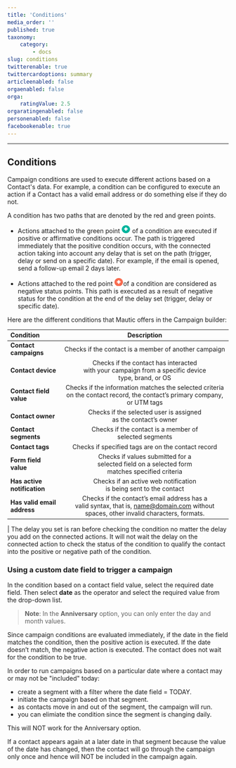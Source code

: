 ```yaml
---
title: 'Conditions'
media_order: ''
published: true
taxonomy:
    category:
        - docs
slug: conditions
twitterenable: true
twittercardoptions: summary
articleenabled: false
orgaenabled: false
orga:
    ratingValue: 2.5
orgaratingenabled: false
personenabled: false
facebookenable: true
---
```


---------------------
## Conditions

Campaign conditions are used to execute different actions based on a Contact's data.  For example, a condition can be configured to execute an action if a Contact has a valid email address or do something else if they do not.

A condition has two paths that are denoted by the red and green points.

 - Actions attached to the green point ![Icon showing the positive path (green)](green-point.png) of a condition are executed if positive or affirmative conditions occur. The path is triggered immediately that the positive condition occurs, with the connected action taking into account any delay that is set on the path (trigger, delay or send on a specific date). For example, if the email is opened, send a follow-up email 2 days later.

 - Actions attached to the red point ![](red-point.png)of a condition are considered as negative status points. This path is executed as a result of negative status for the condition at the end of the delay set (trigger, delay or specific date).

 Here are the different conditions that Mautic offers in the Campaign builder:

 | Condition        | Description  | 
| :------------- | :----------: |
|**Contact campaigns**| Checks if the contact is a member of another campaign|
|**Contact device**|Checks if the contact has interacted <br> with your campaign from a specific device <br>type, brand, or OS|
|**Contact field value**| Checks if the information matches the selected criteria on the contact record, the contact’s primary company, or UTM tags|
|**Contact owner**| Checks if the selected user is assigned <br> as the contact’s owner|
|**Contact segments**| Checks if the contact is a member of <br>selected segments|
|**Contact tags**|Checks if specified tags are on the contact record|
|**Form field value**|Checks if values submitted for a <br>selected field on a selected form <br>matches specified criteria|
|**Has active notification**|Checks if an active web notification <br> is being sent to the contact|
|**Has valid email address**|Checks if the contact’s email address has a <br>valid syntax, that is, name@domain.com without spaces, other invalid characters, formats.|
|
The delay you set is ran before checking the condition no matter the delay you add on the connected actions. It will not wait the delay on the connected action to check the status of the condition to qualify the contact into the positive or negative path of the condition. <This sounds very convoluted. Need to understand and rewrite.>

### Using a custom date field to trigger a campaign

In the condition based on a contact field value, select the required date field. Then select **date** as the operator and select the required value from the drop-down list.

>**Note**: In the **Anniversary** option, you can only enter the day and month values.

Since campaign conditions are evaluated immediately, if the date in the field matches the condition, then the positive action is executed.  If the date doesn’t match, the negative action is executed. The contact does not wait for the condition to be true.

In order to run campaigns based on a particular date where a contact may or may not be "included" today:
- create a segment with a filter where the date field = TODAY.
- initiate the campaign based on that segment.
- as contacts move in and out of the segment, the campaign will run.
- you can elimiate the condition since the segment is changing daily.

This will NOT work for the Anniversary option.

If a contact appears again at a later date in that segment because the value of the date has changed, then the contact will go through the campaign only once and hence will NOT be included in the campaign again.
